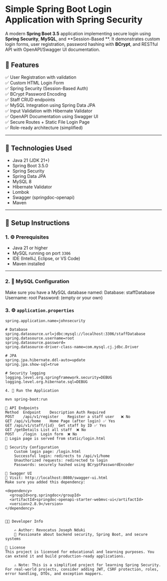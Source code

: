 # Simple Spring Boot Login Application with Spring Security
A modern **Spring Boot 3.5** application implementing secure login using **Spring Security**, **MySQL**, and **Session-Based **. It demonstrates custom login forms, user registration, password hashing with **BCrypt**, and RESTful API with OpenAPI/Swagger UI documentation.

## 📌 Features

✅ User Registration with validation  
✅ Custom HTML Login Form  
✅ Spring Security (Session-Based Auth)  
✅ BCrypt Password Encoding  
✅ Staff CRUD endpoints  
✅ MySQL Integration using Spring Data JPA  
✅ Input Validation with Hibernate Validator  
✅ OpenAPI Documentation using Swagger UI  
✅ Secure Routes + Static File Login Page  
✅ Role-ready architecture (simplified)  

---

## 📁 Technologies Used

- Java 21 (JDK 21+)
- Spring Boot 3.5.0
- Spring Security
- Spring Data JPA
- MySQL 8
- Hibernate Validator
- Lombok
- Swagger (springdoc-openapi)
- Maven

---

## 🧰 Setup Instructions

### 1. ⚙️ Prerequisites

- Java 21 or higher  
- MySQL running on port `3306`  
- IDE (IntelliJ, Eclipse, or VS Code)  
- Maven installed

---

### 2. 💽 MySQL Configuration

Make sure you have a MySQL database named:
Database: staffDatabase
Username: root
Password: (empty or your own)


### 3. ⚙️ `application.properties`

```properties
spring.application.name=johnsecurity

# Database
spring.datasource.url=jdbc:mysql://localhost:3306/staffDatabase
spring.datasource.username=root
spring.datasource.password=
spring.datasource-driver-class-name=com.mysql.cj.jdbc.Driver

# JPA
spring.jpa.hibernate.ddl-auto=update
spring.jpa.show-sql=true

# Security logging
logging.level.org.springframework.security=DEBUG
logging.level.org.hibernate.sql=DEBUG

4. 🚀 Run the Application

mvn spring-boot:run

🧪 API Endpoints
Method	Endpoint	Description	Auth Required
POST	/api/v1/register	Register a staff user	❌ No
GET	/api/v1/home	Home Page (after login)	✅ Yes
GET	/api/v1/staff/{id}	Get staff by ID	✅ Yes
GET	/getDetails	List all staff	❌ No
POST	/login	Login form	❌ No
📄 Login page is served from static/login.html

🔐 Security Configuration
    Custom login page: /login.html
    Successful login: redirects to /api/v1/home
    Unauthorized requests: redirected to login
    Passwords: securely hashed using BCryptPasswordEncoder

🧾 Swagger UI
📍 Visit: http://localhost:8080/swagger-ui.html
Make sure you added this dependency:

<dependency>
  <groupId>org.springdoc</groupId>
  <artifactId>springdoc-openapi-starter-webmvc-ui</artifactId>
  <version>2.8.9</version>
</dependency>


👨‍💻 Developer Info

    ✍️ Author: Revocatus Joseph Nduki
    💼 Passionate about backend security, Spring Boot, and secure systems

📄 License
This project is licensed for educational and learning purposes. You can extend it and build production-ready applications.

    ⚠️ Note: This is a simplified project for learning Spring Security. For real-world projects, consider adding JWT, CSRF protection, roles, error handling, DTOs, and exception mappers.
